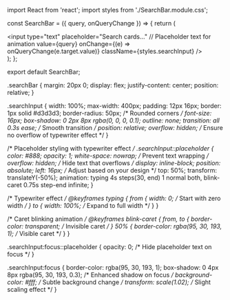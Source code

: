 import React from 'react';
import styles from './SearchBar.module.css';

const SearchBar = ({ query, onQueryChange }) => {
  return (
    <div className={styles.searchBar}>
      <input
        type="text"
        placeholder="Search cards..." // Placeholder text for animation
        value={query}
        onChange={(e) => onQueryChange(e.target.value)}
        className={styles.searchInput}
      />
    </div>
  );
};

export default SearchBar;



.searchBar {
  margin: 20px 0;
  display: flex;
  justify-content: center;
  position: relative;
}

.searchInput {
  width: 100%;
  max-width: 400px;
  padding: 12px 16px;
  border: 1px solid #d3d3d3;
  border-radius: 50px; /* Rounded corners */
  font-size: 16px;
  box-shadow: 0 2px 8px rgba(0, 0, 0, 0.1);
  outline: none;
  transition: all 0.3s ease; /* Smooth transition */
  position: relative;
  overflow: hidden; /* Ensure no overflow of typewriter effect */
}

/* Placeholder styling with typewriter effect */
.searchInput::placeholder {
  color: #888;
  opacity: 1;
  white-space: nowrap; /* Prevent text wrapping */
  overflow: hidden; /* Hide text that overflows */
  display: inline-block;
  position: absolute;
  left: 16px; /* Adjust based on your design */
  top: 50%;
  transform: translateY(-50%);
  animation: typing 4s steps(30, end) 1 normal both, blink-caret 0.75s step-end infinite;
}

/* Typewriter effect */
@keyframes typing {
  from {
    width: 0; /* Start with zero width */
  }
  to {
    width: 100%; /* Expand to full width */
  }
}

/* Caret blinking animation */
@keyframes blink-caret {
  from, to {
    border-color: transparent; /* Invisible caret */
  }
  50% {
    border-color: rgba(95, 30, 193, 1); /* Visible caret */
  }
}

.searchInput:focus::placeholder {
  opacity: 0; /* Hide placeholder text on focus */
}

.searchInput:focus {
  border-color: rgba(95, 30, 193, 1);
  box-shadow: 0 4px 8px rgba(95, 30, 193, 0.3); /* Enhanced shadow on focus */
  background-color: #fff; /* Subtle background change */
  transform: scale(1.02); /* Slight scaling effect */
}

